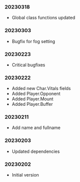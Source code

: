 ### 20230318

  * Global class functions updated

### 20230303

  * Bugfix for fog setting

### 20230223

  * Critical bugfixes

### 20230222

  * Added new Char.Vitals fields
  * Added Player.Opponent
  * Added Player.Mount
  * Added Player.Buffer

### 20230211

  * Add name and fullname

### 20230203

  * Updated dependencies

### 20230202

  * Initial version
